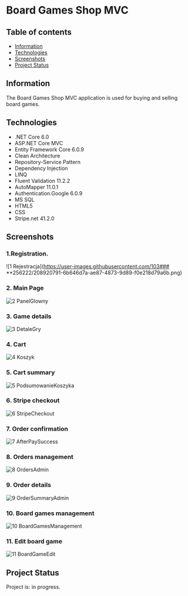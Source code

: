 # Board Games Shop MVC

## Table of contents
* [Information](#information)
* [Technologies](#technologies)
* [Screenshots](#screenshots)
* [Project Status](#project-status)


## Information
The Board Games Shop MVC application is used for buying and selling board games.

## Technologies
* .NET Core 6.0
* ASP.NET Core MVC
* Entity Framework Core 6.0.9
* Clean Architecture
* Repository-Service Pattern
* Dependency Injection
* LINQ
* Fluent Validation 11.2.2
* AutoMapper 11.0.1
* Authentication.Google 6.0.9
* MS SQL
* HTML5
* CSS
* Stripe.net 41.2.0

## Screenshots
### 1.Registration.
![1 Rejestracja](https://user-images.githubusercontent.com/103### **256222/208920791-6b646d7a-ae87-4873-9d89-f0e218d79a6b.png)
### 2. Main Page
![2 PanelGlowny](https://user-images.githubusercontent.com/103256222/208920906-7b62dd41-ac3f-49ad-8abb-cfea7c6edb6a.png)
### 3. Game details
![3 DetaleGry](https://user-images.githubusercontent.com/103256222/208920918-9bbdd2d6-89dd-44b7-9f4b-6862e9635600.png)
### 4. Cart
![4 Koszyk](https://user-images.githubusercontent.com/103256222/208920928-10f34519-e843-40dd-bbaf-b951d3aae99b.png)
### 5. Cart summary
![5 PodsumowanieKoszyka](https://user-images.githubusercontent.com/103256222/208920951-50b4d70e-d09c-4ce4-bd43-d719ce88a854.png)
### 6. Stripe checkout
![6 StripeCheckout](https://user-images.githubusercontent.com/103256222/208920958-96ecad38-5cd3-47ec-9590-2023dbb547f8.png)
### 7. Order confirmation
![7 AfterPaySuccess](https://user-images.githubusercontent.com/103256222/208920974-10e8fd3c-203b-4d71-bc95-345ce6d2d891.png)
### 8. Orders management
![8 OrdersAdmin](https://user-images.githubusercontent.com/103256222/208920986-b26cf62c-7946-41c1-8192-11b36ef7ebfd.png)
### 9. Order details
![9 OrderSummaryAdmin](https://user-images.githubusercontent.com/103256222/208920997-16d76b48-d143-4422-864b-f1afba737d22.png)
### 10. Board games management
![10 BoardGamesManagement](https://user-images.githubusercontent.com/103256222/208921004-b120ee8e-179e-4104-825d-9c6179b5c599.png)
### 11. Edit board game
![11 BoardGameEdit](https://user-images.githubusercontent.com/103256222/208922253-0bb6a7e4-75ef-431d-9f71-a332c06e0169.png)

## Project Status
Project is: in progress.
